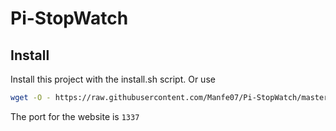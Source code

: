 # Pi-StopWatch
 
## Install
Install this project with the install.sh script.
Or use 
```bash
wget -O - https://raw.githubusercontent.com/Manfe07/Pi-StopWatch/master/installer.sh | bash
```

The port for the website is ```1337```
